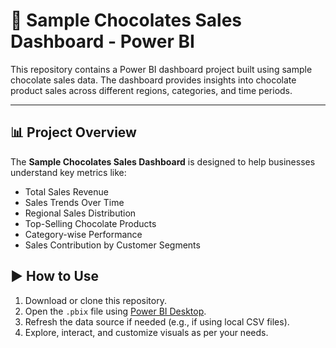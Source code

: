 # 🍫 Sample Chocolates Sales Dashboard - Power BI

This repository contains a Power BI dashboard project built using sample chocolate sales data. The dashboard provides insights into chocolate product sales across different regions, categories, and time periods.

---

## 📊 Project Overview

The **Sample Chocolates Sales Dashboard** is designed to help businesses understand key metrics like:

- Total Sales Revenue
- Sales Trends Over Time
- Regional Sales Distribution
- Top-Selling Chocolate Products
- Category-wise Performance
- Sales Contribution by Customer Segments
## ▶️ How to Use

1. Download or clone this repository.
2. Open the `.pbix` file using [Power BI Desktop](https://powerbi.microsoft.com/desktop/).
3. Refresh the data source if needed (e.g., if using local CSV files).
4. Explore, interact, and customize visuals as per your needs.
